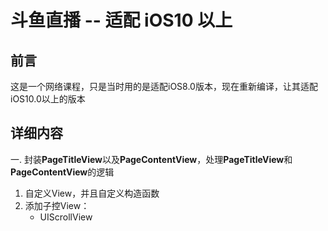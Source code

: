 # 斗鱼直播 -- 适配 iOS10 以上

## 前言

这是一个网络课程，只是当时用的是适配iOS8.0版本，现在重新编译，让其适配iOS10.0以上的版本



## 详细内容

一. 封装**PageTitleView**以及**PageContentView**，处理**PageTitleView**和**PageContentView**的逻辑

1. 自定义View，并且自定义构造函数
2. 添加子控View： 
   * UIScrollView


